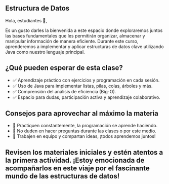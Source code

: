 ## Estructura de Datos

Hola, estudiantes 👋,

Es un gusto darles la bienvenida a este espacio donde exploraremos juntos las bases fundamentales que les permitirán organizar, almacenar y manipular información de manera eficiente. Durante este curso, aprenderemos a implementar y aplicar estructuras de datos clave utilizando Java como nuestro lenguaje principal.

## ¿Qué pueden esperar de esta clase?


- ✅ Aprendizaje práctico con ejercicios y programación en cada sesión.
- ✅ Uso de Java para implementar listas, pilas, colas, árboles y más.
- ✅ Comprensión del análisis de eficiencia (Big-O).
- ✅ Espacio para dudas, participación activa y aprendizaje colaborativo.

## Consejos para aprovechar al máximo la materia 

- 🔸 Practiquen constantemente, la programación se aprende haciendo.
- 🔸 No duden en hacer preguntas durante las clases o por este medio.
- 🔸 Trabajen en equipo y compartan ideas, ¡todos aprendemos juntos!

## Revisen los materiales iniciales y estén atentos a la primera actividad. ¡Estoy emocionada de acompañarlos en este viaje por el fascinante mundo de las estructuras de datos!